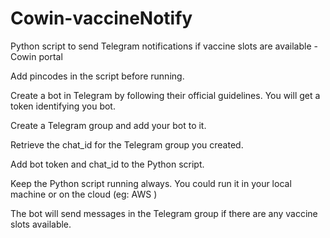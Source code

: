 # Cowin-vaccineNotify
Python script to send Telegram notifications if vaccine slots are available - Cowin portal

Add pincodes in the script before running.

Create a bot in Telegram by following their official guidelines.
You will get a token identifying you bot.

Create a Telegram group and add your bot to it.

Retrieve the chat_id for the Telegram group you created.

Add bot token and chat_id to the Python script.

Keep the Python script running always. You could run it in your local machine or on the cloud (eg: AWS )

The bot will send messages in the Telegram group if there are any vaccine slots available.
